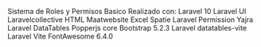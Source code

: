 Sistema de Roles y Permisos Basico
Realizado con:
Laravel 10
Laravel UI
Laravelcollective HTML
Maatwebsite Excel
Spatie Laravel Permission
Yajra Laravel DataTables
Popperjs core
Bootstrap 5.2.3
Laravel datatables-vite
Laravel Vite
FontAwesome 6.4.0